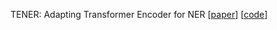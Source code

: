 TENER: Adapting Transformer Encoder for NER [[paper](https://arxiv.org/abs/1911.04474)] [[code](https://github.com/fastnlp/TENER)]

